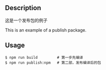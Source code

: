 
## Description

这是一个发布包的例子

This is an example of a publish package.


## Usage

```shell script
$ npm run build         # 第一步先编译
$ npm run publish:npm   # 第二部，发布编译后的包
```
